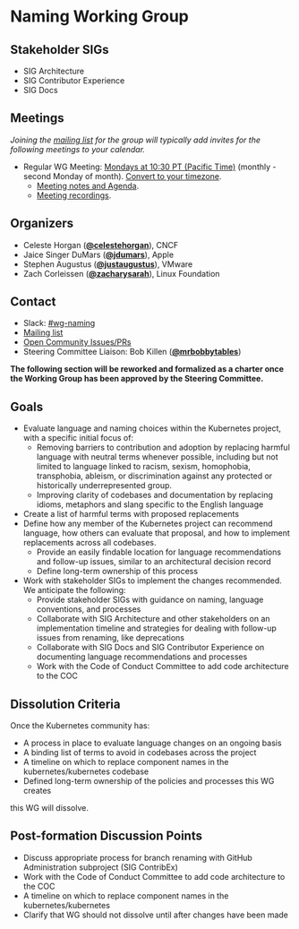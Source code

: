 <!---
This is an autogenerated file!

Please do not edit this file directly, but instead make changes to the
sigs.yaml file in the project root.

To understand how this file is generated, see https://git.k8s.io/community/generator/README.md
--->
# Naming Working Group


## Stakeholder SIGs
* SIG Architecture
* SIG Contributor Experience
* SIG Docs

## Meetings
*Joining the [mailing list](https://groups.google.com/forum/#!forum/kubernetes-wg-naming) for the group will typically add invites for the following meetings to your calendar.*
* Regular WG Meeting: [Mondays at 10:30 PT (Pacific Time)](https://zoom.us/j/91522666403?pwd=WnRSNlNhNXhDWkR2ZU9ydGpsNWxtZz09) (monthly - second Monday of month). [Convert to your timezone](http://www.thetimezoneconverter.com/?t=10:30&tz=PT%20%28Pacific%20Time%29).
  * [Meeting notes and Agenda](https://bit.ly/k8s-wg-naming-agenda).
  * [Meeting recordings](https://www.youtube.com/playlist?list=PL69nYSiGNLP3BrAtDHyr8KTUfhBhCG7CD).

## Organizers

* Celeste Horgan (**[@celestehorgan](https://github.com/celestehorgan)**), CNCF
* Jaice Singer DuMars (**[@jdumars](https://github.com/jdumars)**), Apple
* Stephen Augustus (**[@justaugustus](https://github.com/justaugustus)**), VMware
* Zach Corleissen (**[@zacharysarah](https://github.com/zacharysarah)**), Linux Foundation

## Contact
- Slack: [#wg-naming](https://kubernetes.slack.com/messages/wg-naming)
- [Mailing list](https://groups.google.com/forum/#!forum/kubernetes-wg-naming)
- [Open Community Issues/PRs](https://github.com/kubernetes/community/labels/wg%2Fnaming)
- Steering Committee Liaison: Bob Killen (**[@mrbobbytables](https://github.com/mrbobbytables)**)
<!-- BEGIN CUSTOM CONTENT -->

**The following section will be reworked and formalized as a charter once the
Working Group has been approved by the Steering Committee.**

## Goals

- Evaluate language and naming choices within the Kubernetes project, with
  a specific initial focus of:
  - Removing barriers to contribution and adoption by replacing harmful language with neutral terms whenever possible, including but not limited to language linked to racism, sexism, homophobia, transphobia, ableism, or discrimination against any protected or historically underrepresented group.
  - Improving clarity of codebases and documentation by replacing idioms,
    metaphors and slang specific to the English language
- Create a list of harmful terms with proposed replacements
- Define how any member of the Kubernetes project can
  recommend language, how others can evaluate that proposal, and how to 
  implement replacements across all codebases.
  - Provide an easily findable location for language recommendations and
    follow-up issues, similar to an architectural decision record
  - Define long-term ownership of this process
- Work with stakeholder SIGs to implement the changes recommended. We
  anticipate the following:
  - Provide stakeholder SIGs with guidance on naming, language conventions, and
    processes
  - Collaborate with SIG Architecture and other stakeholders on an
    implementation timeline and strategies for dealing with follow-up issues
    from renaming, like deprecations
  - Collaborate with SIG Docs and SIG Contributor Experience on documenting
    language recommendations and processes
  - Work with the Code of Conduct Committee to add code architecture to the COC

## Dissolution Criteria

Once the Kubernetes community has:

- A process in place to evaluate language changes on an ongoing basis
- A binding list of terms to avoid in codebases across the project
- A timeline on which to replace component names in the kubernetes/kubernetes
  codebase
- Defined long-term ownership of the policies and processes this WG creates

this WG will dissolve.

## Post-formation Discussion Points

- Discuss appropriate process for branch renaming with GitHub Administration
  subproject (SIG ContribEx)
- Work with the Code of Conduct Committee to add code architecture to the COC
- A timeline on which to replace component names in the kubernetes/kubernetes
- Clarify that WG should not dissolve until after changes have been made

<!-- END CUSTOM CONTENT -->
